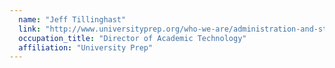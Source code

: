 ```yaml
---
  name: "Jeff Tillinghast"
  link: "http://www.universityprep.org/who-we-are/administration-and-staff"
  occupation_title: "Director of Academic Technology"
  affiliation: "University Prep"
---
```

